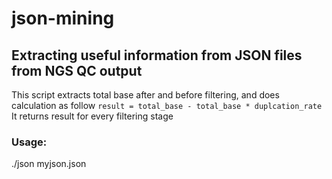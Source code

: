 # json-mining
## Extracting useful information from JSON files from NGS QC output

This script extracts total base after and before filtering, and does calculation as follow
```result = total_base - total_base * duplcation_rate```
It returns result for every filtering stage

### Usage:
./json myjson.json

